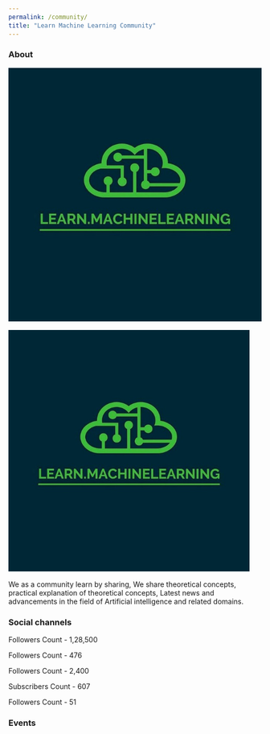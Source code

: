 ```yaml
---
permalink: /community/
title: "Learn Machine Learning Community"
---
```


### About

![community logo](/assets/images/logo.jpg)

<img src="/assets/images/logo.jpg" width="480" height="480">

We as a community learn by sharing, We share theoretical concepts, practical explanation of theoretical concepts, Latest news and advancements in the field of Artificial intelligence and related domains.


### Social channels


<a href="https://www.instagram.com/learn.machinelearning/"  class="btn btn-info" role="button" target="_blank"> <i class="fa fa-instagram fa-6x" aria-hidden="true"></i></a>  Followers Count - 1,28,500

<a href="https://www.linkedin.com/company/learn-machine-learning/"  class="btn btn-info" role="button" target="_blank"> <i class="fa fa-linkedin fa-6x" aria-hidden="true"></i></a>  Followers Count - 476

<a href="https://t.me/LearnDotMachineLearning"  class="btn btn-info" role="button" target="_blank"> <i class="fa fa-telegram fa-6x" aria-hidden="true"></i></a>  Followers Count - 2,400

<a href="https://www.youtube.com/c/LearnMachineLearning"  class="btn btn-info" role="button" target="_blank"> <i class="fa fa-youtube fa-6x" aria-hidden="true"></i></a>  Subscribers Count - 607

<a href="https://twitter.com/LearnMachineLe4"  class="btn btn-info" role="button" target="_blank"> <i class="fa fa-twitter fa-6x" aria-hidden="true"></i></a>  Followers Count - 51



### Events
